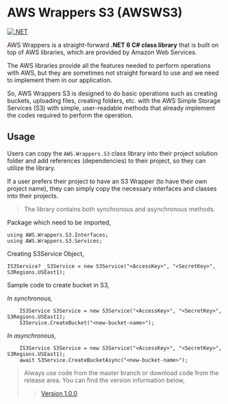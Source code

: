 ﻿
# AWS Wrappers S3 (AWSWS3)

[![.NET](https://github.com/bhuvaneshsaha/AWS.Wrappers/actions/workflows/dotnet.yml/badge.svg)](https://github.com/bhuvaneshsaha/AWS.Wrappers/actions/workflows/dotnet.yml)

AWS Wrappers is a straight-forward **.NET 6 C# class library** that is built on top of AWS libraries, which are provided by Amazon Web Services.

The AWS libraries provide all the features needed to perform operations with AWS, but they are sometimes not straight forward to use and we need to implement them in our application.

So, AWS Wrappers S3 is designed to do basic operations such as creating buckets, uploading files, creating folders, etc. with the AWS Simple Storage Services (S3) with simple, user-readable methods that already implement the codes required to perform the operation.

## Usage

Users can copy the `AWS.Wrappers.S3` class library into their project solution folder and add references (dependencies) to their project, so they can utilize the library.

If a user prefers their project to have an S3 Wrapper (to have their own project name), they can simply copy the necessary interfaces and classes into their projects.

> The library contains both synchronous and asynchronous methods.

Package which need to be imported,
```
using AWS.Wrappers.S3.Interfaces;
using AWS.Wrappers.S3.Services;
```

Creating S3Service Object,

```
IS3Service? _S3Service = new S3Service("<AccessKey>", "<SecretKey>", S3Regions.USEast1);
```

Sample code to create bucket in S3,

_In synchronous,_
```
    IS3Service S3Service = new S3Service("<AccessKey>", "<SecretKey>", S3Regions.USEast1);
    S3Service.CreateBucket("<new-bucket-name>");
```

_In asynchronous,_
```
    IS3Service S3Service = new S3Service("<AccessKey>", "<SecretKey>", S3Regions.USEast1);
    await S3Service.CreateBucketAsync("<new-bucket-name>");
```

> Always use code from the master branch or download code from the release area.
You can find the version information below,
>>[Version 1.0.0](AWS.Wrappers.S3/Versions/V1_0_0.md)
